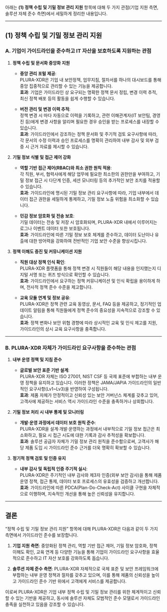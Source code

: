 아래는 **(1) 정책 수립 및 기밀 정보 관리 지원** 항목에 대해 두 가지 관점(기업 지원 측면, 솔루션 자체 준수 측면)에서 세밀하게 정리한 내용입니다.

---

## (1) 정책 수립 및 기밀 정보 관리 지원

### A. 기업이 가이드라인을 준수하고 IT 자산을 보호하도록 지원하는 관점

1. **정책 수립 및 문서화 중앙화 지원**  
   - **중앙 관리 포털 제공**:  
     PLURA-XDR은 기업 내 보안정책, 업무지침, 절차서를 하나의 대시보드를 통해 중앙 집중적으로 관리할 수 있는 기능을 제공합니다.  
     **효과**: 기업은 가이드라인 상 요구되는 명확한 정책 문서 정립, 변경 이력 추적, 최신 정책 배포 등의 활동을 쉽게 수행할 수 있습니다.
   
   - **버전 관리 및 변경 이력 추적**:  
     정책 변경 시 마다 자동으로 이력을 기록하고, 관련 이해관계자(IT 보안팀, 경영진 등)에게 변경 사항을 알리며 필요한 경우 승인을 받는 프로세스를 내장할 수 있습니다.  
     **효과**: 가이드라인에서 강조하는 정책 문서화 및 주기적 검토 요구사항에 따라, 각 문서의 수정 이력과 승인 프로세스를 명확히 관리하여 내부 감사 및 외부 검증 시 근거 자료를 제시할 수 있습니다.

2. **기밀 정보 식별 및 접근 제어 강화**  
   - **역할 기반 접근 제어(RBAC)와 최소 권한 원칙 적용**:  
     각 직원, 부서, 협력사에게 해당 업무에 필요한 최소한의 권한만을 부여하고, 기밀 정보 접근 시 다단계 인증, 세션 모니터링 등의 추가적인 보안 조치를 적용할 수 있습니다.  
     **효과**: 가이드라인에 명시된 기밀 정보 관리 요구사항에 따라, 기업 내부에서 데이터 접근 권한을 세밀하게 통제하고, 기밀 정보 노출 위험을 최소화할 수 있습니다.
   
   - **민감 정보 암호화 및 전송 보호**:  
     기밀 데이터는 전송 및 저장 시 암호화되며, PLURA-XDR 내에서 이루어지는 로그나 이벤트 데이터 또한 보호됩니다.  
     **효과**: 가이드라인에 따른 기밀 정보 보호 체계를 준수하고, 데이터 도난이나 유출에 대한 방어력을 강화하여 전반적인 기업 보안 수준을 향상시킵니다.

3. **정책 이해도 증진 및 커뮤니케이션 지원**  
   - **직원 대상 정책 인식 확인**:  
     PLURA-XDR 플랫폼을 통해 정책 변경 시 직원들이 해당 내용을 인지했는지 디지털 서명 또는 퀴즈 방식으로 확인할 수 있습니다.  
     **효과**: 가이드라인에서 요구하는 정책 커뮤니케이션 및 인식 확립을 용이하게 하며, 전사적 정책 준수 수준을 제고합니다.
   
   - **교육 모듈 연계 및 정보 공유**:  
     PLURA-XDR은 정책 관련 교육 동영상, 문서, FAQ 등을 제공하고, 정기적인 업데이트 알림을 통해 직원들에게 정책 준수의 중요성을 지속적으로 강조할 수 있습니다.  
     **효과**: 정책 변화나 보안 위협 경향에 따라 상시적인 교육 및 인식 제고를 지원, 가이드라인의 상시 교육 요구사항을 충족합니다.

---

### B. PLURA-XDR 자체가 가이드라인 요구사항을 준수하는 관점

1. **내부 운영 정책 및 지침 준수**  
   - **글로벌 보안 표준 기반 설계**:  
     PLURA-XDR 자체는 ISO 27001, NIST CSF 등 국제 표준에 부합하는 내부 운영 정책을 유지하고 있습니다. 이러한 정책은 JAMA/JAPIA 가이드라인의 일반적인 요구사항(Lv1~Lv3)을 반영하여 구성됩니다.  
     **효과**: 제품 자체가 안정적이고 신뢰성 있는 보안 거버넌스 체계를 갖추고 있어, 고객사에 제공하는 서비스 역시 가이드라인 수준을 충족하거나 상회합니다.

2. **기밀 정보 처리 시 내부 통제 및 모니터링**  
   - **개발·운영 과정에서 데이터 보호 원칙 준수**:  
     PLURA-XDR을 설계·개발·운영하는 과정에서 내부적으로 기밀 정보 접근은 최소화하고, 필요 시 접근 시도에 대한 기록과 감사 추적성을 확보합니다.  
     **효과**: 솔루션 공급자 자체가 기밀 정보 관리 원칙을 준수함으로써, 고객사가 해당 제품 도입 시 가이드라인 준수 근거를 더욱 명확히 확보할 수 있습니다.

3. **정기적 정책 검토 및 인증 유지**  
   - **내부 감사 및 독립적 인증 주기적 실시**:  
     PLURA-XDR은 주기적인 내부 감사와 제3자 인증(외부 보안 감사)을 통해 제품 운영 정책, 접근 통제, 데이터 보호 프로세스의 유효성을 검증하고 개선합니다.  
     **효과**: 가이드라인에 따른 PDCA(Plan-Do-Check-Act) 사이클 구현을 자체적으로 이행하며, 지속적인 개선을 통해 높은 신뢰성을 유지합니다.

---

## 결론

“정책 수립 및 기밀 정보 관리 지원” 항목에 대해 PLURA-XDR은 다음과 같이 두 가지 측면에서 가이드라인 준수를 보장합니다.

1. **기업 지원 측면**: 중앙화된 정책 관리, 역할 기반 접근 제어, 기밀 정보 암호화, 정책 이해도 확인, 교육 연계 등 다양한 기능을 통해 기업이 가이드라인 요구사항을 효율적으로 준수하고 IT 자산 보호를 강화하도록 돕습니다.

2. **솔루션 자체 준수 측면**: PLURA-XDR 자체적으로 국제 표준 및 보안 프레임워크에 부합하는 내부 운영 정책과 절차를 갖추고 있으며, 이를 통해 제품의 신뢰성을 높이고 가이드라인 준수 기반 위에서 고객에게 서비스를 제공합니다.

이로써 PLURA-XDR은 기업 내부 정책 수립 및 기밀 정보 관리를 위한 체계적이고 신뢰할 수 있는 기반을 제공하고, 동시에 솔루션 자체도 모범적인 준수 모델로서 가이드라인 충족을 실천하고 있음을 강조할 수 있습니다.
